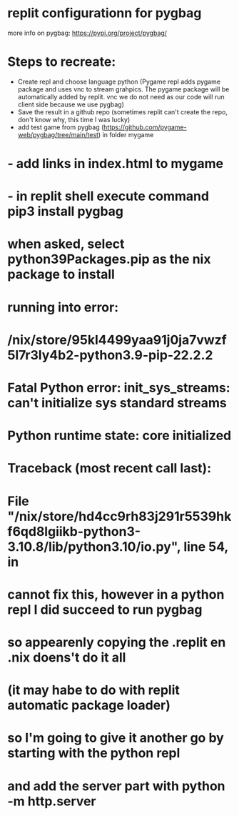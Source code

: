 

# replit configurationn for pygbag 
more info on pygbag:
https://pypi.org/project/pygbag/

# Steps to recreate:
- Create repl and choose language python
  (Pygame repl adds pygame package and uses vnc to stream grahpics. 
  The pygame package will be automatically added by replit.
  vnc we do not need as our code will run client side because we use pygbag)
- Save the result in a github repo
  (sometimes replit can't create the repo, don't know why, this time I was lucky)
- add test game from pygbag (https://github.com/pygame-web/pygbag/tree/main/test) in folder mygame 

# - add links in index.html to mygame
# - in replit shell execute command pip3 install pygbag
#   when asked, select python39Packages.pip as the nix package to install
#   running into error: 
#    /nix/store/95kl4499yaa91j0ja7vwzf5l7r3ly4b2-python3.9-pip-22.2.2
#    Fatal Python error: init_sys_streams: can't initialize sys standard streams
#    Python runtime state: core initialized
#    Traceback (most recent call last):
#    File "/nix/store/hd4cc9rh83j291r5539hkf6qd8lgiikb-python3-3.10.8/lib/python3.10/io.py", line 54, in <module>
#   cannot fix this, however in a python repl I did succeed to run pygbag
#   so appearenly copying the .replit en .nix doens't do it all 
#   (it may habe to do with replit automatic package loader)
#   so I'm going to give it another go by starting with the python repl
#   and add the server part with python -m http.server
